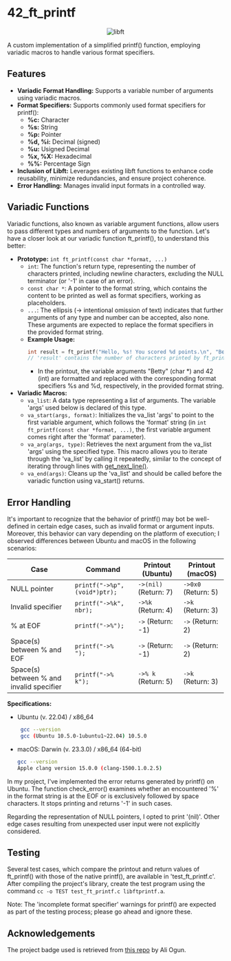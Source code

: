 # 42_ft_printf

<p align="center">
    <img src="https://github.com/alx-sch/42_printf/assets/134595144/f0c52cd6-4282-4a69-9b03-5befc5335003" alt="libft" />
</p>

A custom implementation of a simplified printf() function, employing variadic macros to handle various format specifiers.

## Features

- **Variadic Format Handling:** Supports a variable number of arguments using variadic macros.
- **Format Specifiers:** Supports commonly used format specifiers for printf():
    - **%c:**        Character
    - **%s:**        String
    - **%p:**        Pointer
    - **%d, %i:**    Decimal (signed)
    - **%u:** Usigned Decimal
    - **%x, %X:** Hexadecimal
    - **%%:** Percentage Sign
 - **Inclusion of Libft:** Leverages existing libft functions to enhance code reusability, minimize redundancies, and ensure project coherence.
 - **Error Handling:** Manages invalid input formats in a controlled way.

## Variadic Functions
Variadic functions, also known as variable argument functions, allow users to pass different types and numbers of arguments to the function. Let's have a closer look at our variadic function ft_printf(), to understand this better:

- **Prototype:** `int ft_printf(const char *format, ...)`
    - `int`: The function's return type, representing the number of characters printed, including newline characters, excluding the NULL terminator (or '-1' in case of an error).
    - `const char *`: A pointer to the format string, which contains the content to be printed as well as format specifiers, working as placeholders.
    - `...`: The ellipsis (-> intentional omission of text) indicates that further arguments of any type and number can be accepted, also none. These arguments are expected to replace the format specifiers in the provided format string.
    - **Example Usage:**
      ```c
      int result = ft_printf("Hello, %s! You scored %d points.\n", "Betty", 42);
      // 'result' contains the number of characters printed by ft_printf() -> 36
      ```
        - In the printout, the variable arguments "Betty" (char *) and 42 (int) are formatted and replaced with the corresponding format specifiers %s and %d, respectively, in the provided format string.
- **Variadic Macros:**
    - `va_list`: A data type representing a list of arguments. The variable 'args' used below is declared of this type.
    - `va_start(args, format)`: Initializes the va_list 'args' to point to the first variable argument, which follows the 'format' string (in `int ft_printf(const char *format, ...)`, the first variable argument comes right after the 'format' parameter).
    - `va_arg(args, type)`: Retrieves the next argument from the va_list 'args' using the specified type. This macro allows you to iterate through the 'va_list' by calling it repeatedly, similar to the concept of iterating through lines with [get_next_line()](https://github.com/alx-sch/42_get_next_line).
    - `va_end(args)`: Cleans up the 'va_list' and should be called before the variadic function using va_start() returns.
 
## Error Handling 
It's important to recognize that the behavior of printf() may bot be well-defined in certain edge cases, such as invalid format or argument inputs. Moreover, this behavior can vary depending on the platform of execution; I observed differences between Ubuntu and macOS in the following scenarios:

| Case | Command | Printout (Ubuntu) | Printout (macOS) |
| --- | --- | --- | --- |
| NULL pointer | `printf("->%p", (void*)ptr);`| `->(nil)` (Return: 7) | `->0x0` (Return: 5) |
| Invalid specifier | `printf("->%k", nbr);` | `->%k` (Return: 4) | `->k` (Return: 3) |
| % at EOF | `printf("->%");` | `->` (Return: -1) | `->` (Return: 2) |
| Space(s) between % and EOF | `printf("->%   ");` | `->` (Return: -1) | `->` (Return: 2) |
| Space(s) between % and invalid specifier | `printf("->%   k");` | `->% k` (Return: 5) | `->k` (Return: 3) |

**Specifications:**
- Ubuntu (v. 22.04) / x86_64
    ```bash
     gcc --version
     gcc (Ubuntu 10.5.0-1ubuntu1~22.04) 10.5.0
    ```
- macOS: Darwin (v. 23.3.0) / x86_64 (64-bit)
     ```bash
     gcc --version
     Apple clang version 15.0.0 (clang-1500.1.0.2.5)
    ```
     
In my project, I've implemented the error returns generated by printf() on Ubuntu. The function check_error() examines whether an encountered '%' in the format string is at the EOF or is exclusively followed by space characters. It stops printing and returns '-1' in such cases.

Regarding the representation of NULL pointers, I opted to print '(nil)'. Other edge cases resulting from unexpected user input were not explicitly considered.

## Testing
Several test cases, which compare the printout and return values of ft_printf() with those of the native printf(), are available in 'test_ft_printf.c'. After compiling the project's library, create the test program using the command `cc -o TEST test_ft_printf.c libftprintf.a`.

Note: The 'incomplete format specifier' warnings for printf() are expected as part of the testing process; please go ahead and ignore these.

## Acknowledgements
The project badge used is retrieved from [this repo](https://github.com/ayogun/42-project-badges) by Ali Ogun.
